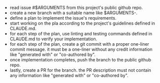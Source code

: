 - read issue #$ARGUMENTS from this project's public github repo.
- create a new branch with a suitable name like $ARGUMENTS-<slash>.
- define a plan to implement the issue's requirements.
- start working on the pla according to the project's guidelines defined in CLAUDE.md.
- for each step of the plan, use linting and testing commands defined in CLAUDE.md to verify your implementation.
- for each step of the plan, create a git commit with a proper one-liner commit message. it must be a one-liner without any credit information like "generated with" or "co-authored by".
- once implementation completes, push the branch to the public github repo.
- lastly, create a PR for the branch. the PR description must not contain any information like "generated with" or "co-authored by".


